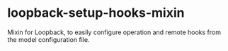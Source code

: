 # loopback-setup-hooks-mixin
Mixin for Loopback, to easily configure operation and remote hooks from the model configuration file.

